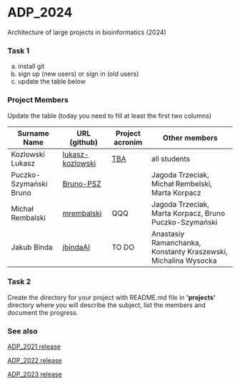 # ADP_2024
Architecture of large projects in bioinformatics (2024)

### Task 1
<ol type="a">
  <li>install git</li>
  <li>sign up (new users) or sign in (old users)</li>
  <li>update the table below</li>
</ol>

### Project Members
Update the table (today you need to fill at least the first two columns)

| Surname Name | URL (github) | Project acronim | Other members |
| --- | --- | --- | --- |
| Kozlowski Lukasz | [lukasz-kozlowski](https://github.com/lukasz-kozlowski) | [TBA](https://github.com/lukasz-kozlowski/ADP_2024/blob/main/project/TBA/README.md) | all students |
| Puczko-Szymański Bruno | [Bruno-PSZ](https://github.com/Bruno-PSZ) |  | Jagoda Trzeciak, Michał Rembelski, Marta Korpacz |
| Michał Rembalski | [mrembalski](https://github.com/mrembalski) | QQQ | Jagoda Trzeciak, Marta Korpacz, Bruno Puczko-Szymański |
| Jakub Binda | [jbindaAI](https://github.com/jbindaAI) |TO DO | Anastasiy Ramanchanka, Konstanty Kraszewski, Michalina Wysocka |

 
### Task 2
Create the directory for your project with README.md file in <b>'projects'</b> directory where you will describe the subject, 
list the members and document the progress.

### See also

[ADP_2021 release](https://github.com/lukasz-kozlowski/ADP_2021)

[ADP_2022 release](https://github.com/lukasz-kozlowski/ADP_2022)

[ADP_2023 release](https://github.com/lukasz-kozlowski/ADP_2023)


